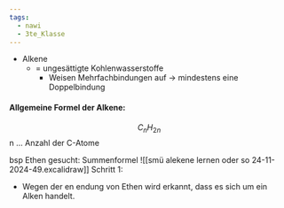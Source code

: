 ```yaml
---
tags:
  - nawi
  - 3te_Klasse
---
```

- Alkene
	- = ungesättigte Kohlenwasserstoffe
		- Weisen Mehrfachbindungen auf → mindestens eine Doppelbindung
		
#### Allgemeine Formel der Alkene:
$$C_{n}H_{2n}$$
n ... Anzahl der C-Atome

bsp Ethen gesucht: Summenformel
![[smü alekene lernen oder so 24-11-2024-49.excalidraw]]
Schritt 1:
- Wegen der en endung von Ethen wird erkannt, dass es sich um ein Alken handelt.
